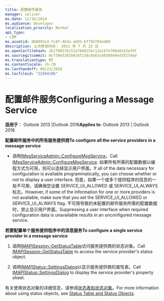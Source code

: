 ```yaml
---
title: 配置邮件服务
manager: soliver
ms.date: 11/16/2014
ms.audience: Developer
localization_priority: Normal
api_type:
- COM
ms.assetid: d68892e3-7c87-4b3a-a691-bff92f83ed00
description: 上次修改时间： 2011 年 7 月 23 日
ms.openlocfilehash: 2b170037bc51a7848154c12acbfe700a0142ef8f
ms.sourcegitcommit: 0cf39e5382b8c6f236c8a63c6036849ed3527ded
ms.translationtype: MT
ms.contentlocale: zh-CN
ms.lasthandoff: 08/23/2018
ms.locfileid: "22564106"
---
```

# <a name="configuring-a-message-service"></a><span data-ttu-id="59ab3-103">配置邮件服务</span><span class="sxs-lookup"><span data-stu-id="59ab3-103">Configuring a Message Service</span></span>

  
  
<span data-ttu-id="59ab3-104">**适用于**： Outlook 2013 |Outlook 2016</span><span class="sxs-lookup"><span data-stu-id="59ab3-104">**Applies to**: Outlook 2013 | Outlook 2016</span></span> 
  
 <span data-ttu-id="59ab3-105">**配置邮件服务中的所有服务提供商**</span><span class="sxs-lookup"><span data-stu-id="59ab3-105">**To configure all the service providers in a message service**</span></span>
  
- <span data-ttu-id="59ab3-106">调用[IMsgServiceAdmin::ConfigureMsgService](imsgserviceadmin-configuremsgservice.md)。</span><span class="sxs-lookup"><span data-stu-id="59ab3-106">Call [IMsgServiceAdmin::ConfigureMsgService](imsgserviceadmin-configuremsgservice.md).</span></span> <span data-ttu-id="59ab3-107">如果所有所需的配置数据以编程方式为可用，则可以选择显示用户界面。</span><span class="sxs-lookup"><span data-stu-id="59ab3-107">If all of the data necessary for configuration is available programmatically, you can choose whether or not to display a user interface.</span></span> <span data-ttu-id="59ab3-108">但是，如果一个或多个提供程序的信息的一些不可用，请确保您设置 SERVICE_UI_ALLOWED 或 SERVICE_UI_ALWAYS 标志。</span><span class="sxs-lookup"><span data-stu-id="59ab3-108">However, if some of the information for one or more providers is not available, make sure that you set the SERVICE_UI_ALLOWED or SERVICE_UI_ALWAYS flag.</span></span> <span data-ttu-id="59ab3-109">不可用导致的未配置的邮件服务所需的配置数据时，禁止显示用户界面。</span><span class="sxs-lookup"><span data-stu-id="59ab3-109">Suppressing a user interface when required configuration data is unavailable results in an unconfigured message service.</span></span>
    
 <span data-ttu-id="59ab3-110">**若要配置单个服务提供程序中的消息服务**</span><span class="sxs-lookup"><span data-stu-id="59ab3-110">**To configure a single service provider in a message service**</span></span>
  
1. <span data-ttu-id="59ab3-111">调用[IMAPISession::GetStatusTable](imapisession-getstatustable.md)访问服务提供商的状态对象。</span><span class="sxs-lookup"><span data-stu-id="59ab3-111">Call [IMAPISession::GetStatusTable](imapisession-getstatustable.md) to access the service provider's status object.</span></span> 
    
2. <span data-ttu-id="59ab3-112">调用[IMAPIStatus::SettingsDialog](imapistatus-settingsdialog.md)以显示服务提供商的属性表。</span><span class="sxs-lookup"><span data-stu-id="59ab3-112">Call [IMAPIStatus::SettingsDialog](imapistatus-settingsdialog.md) to display the service provider's property sheet.</span></span> 
    
<span data-ttu-id="59ab3-113">有关使用状态对象的详细信息，请参阅[状态表和状态对象](status-table-and-status-objects.md)。</span><span class="sxs-lookup"><span data-stu-id="59ab3-113">For more information about using status objects, see [Status Table and Status Objects](status-table-and-status-objects.md).</span></span>
  


